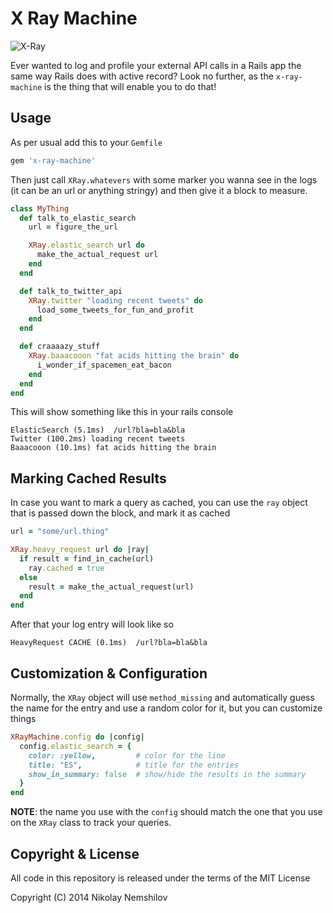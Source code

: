 # X Ray Machine

![X-Ray](./x-ray.jpg)

Ever wanted to log and profile your external API calls in a Rails app the
same way Rails does with active record? Look no further, as the `x-ray-machine`
is the thing that will enable you to do that!

## Usage

As per usual add this to your `Gemfile`

```ruby
gem 'x-ray-machine'
```

Then just call `XRay.whatevers` with some marker you wanna see in the logs
(it can be an url or anything stringy) and then give it a block to measure.

```ruby
class MyThing
  def talk_to_elastic_search
    url = figure_the_url

    XRay.elastic_search url do
      make_the_actual_request url
    end
  end

  def talk_to_twitter_api
    XRay.twitter "loading recent tweets" do
      load_some_tweets_for_fun_and_profit
    end
  end

  def craaaazy_stuff
    XRay.baaacooon "fat acids hitting the brain" do
      i_wonder_if_spacemen_eat_bacon
    end
  end
end
```

This will show something like this in your rails console

```log
ElasticSearch (5.1ms)  /url?bla=bla&bla
Twitter (100.2ms) loading recent tweets
Baaacooon (10.1ms) fat acids hitting the brain
```

## Marking Cached Results

In case you want to mark a query as cached, you can use the `ray`
object that is passed down the block, and mark it as cached

```ruby
url = "some/url.thing"

XRay.heavy_request url do |ray|
  if result = find_in_cache(url)
    ray.cached = true
  else
    result = make_the_actual_request(url)
  end
end
```

After that your log entry will look like so

```log
HeavyRequest CACHE (0.1ms)  /url?bla=bla&bla
```


## Customization & Configuration

Normally, the `XRay` object will use `method_missing` and automatically
guess the name for the entry and use a random color for it, but you can
customize things

```ruby
XRayMachine.config do |config|
  config.elastic_search = {
    color: :yellow,         # color for the line
    title: "ES",            # title for the entries
    show_in_summary: false  # show/hide the results in the summary
  }
end
```

__NOTE__: the name you use with the `config` should match the one
that you use on the `XRay` class to track your queries.


## Copyright & License

All code in this repository is released under the terms of the MIT License

Copyright (C) 2014 Nikolay Nemshilov
